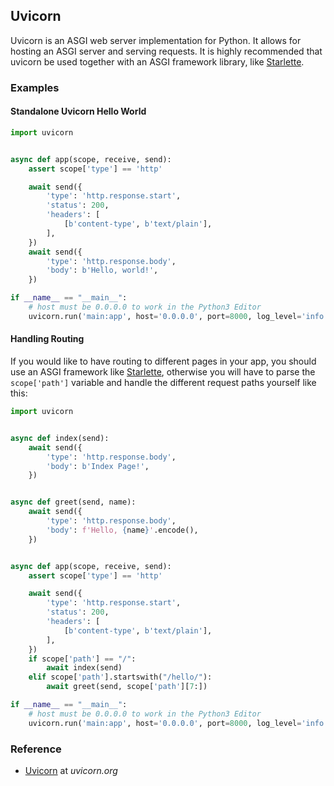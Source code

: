## Uvicorn

Uvicorn is an ASGI web server implementation for Python. It allows for hosting an ASGI server and serving requests. It is highly recommended that uvicorn be used together with an ASGI framework library, like [Starlette](../starlette).

### Examples

#### Standalone Uvicorn Hello World

```python
import uvicorn


async def app(scope, receive, send):
    assert scope['type'] == 'http'

    await send({
        'type': 'http.response.start',
        'status': 200,
        'headers': [
            [b'content-type', b'text/plain'],
        ],
    })
    await send({
        'type': 'http.response.body',
        'body': b'Hello, world!',
    })

if __name__ == "__main__":
    # host must be 0.0.0.0 to work in the Python3 Editor
    uvicorn.run('main:app', host='0.0.0.0', port=8000, log_level='info')
```

#### Handling Routing

If you would like to have routing to different pages in your app, you should use an ASGI framework like [Starlette](../starlette/), otherwise you will have to parse the `scope['path']` variable and handle the different request paths yourself like this:

```python
import uvicorn


async def index(send):
    await send({
        'type': 'http.response.body',
        'body': b'Index Page!',
    })


async def greet(send, name):
    await send({
        'type': 'http.response.body',
        'body': f'Hello, {name}'.encode(),
    })


async def app(scope, receive, send):
    assert scope['type'] == 'http'

    await send({
        'type': 'http.response.start',
        'status': 200,
        'headers': [
            [b'content-type', b'text/plain'],
        ],
    })
    if scope['path'] == "/":
        await index(send)
    elif scope['path'].startswith("/hello/"):
        await greet(send, scope['path'][7:])

if __name__ == "__main__":
    # host must be 0.0.0.0 to work in the Python3 Editor
    uvicorn.run('main:app', host='0.0.0.0', port=8000, log_level='info')
```

### Reference

-   [Uvicorn](https://www.uvicorn.org/) at _uvicorn.org_
